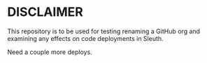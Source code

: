 # DISCLAIMER

This repository is to be used for testing renaming a GitHub org and examining any effects on code deployments in Sleuth.

Need a couple more deploys.
